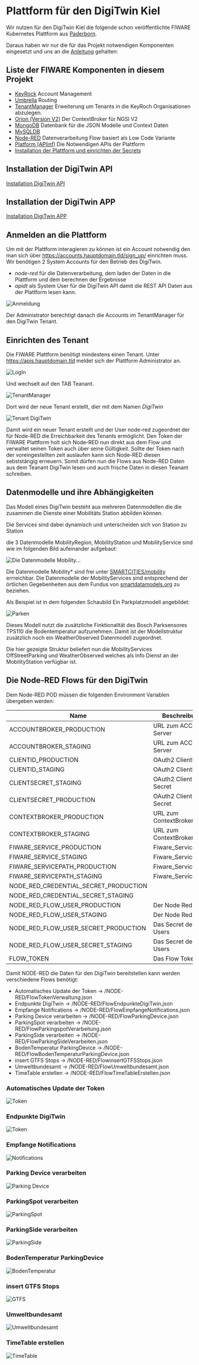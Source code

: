 # Plattform für den DigiTwin Kiel

Wir nutzen für den DigiTwin Kiel die folgende schon veröffentlichte FIWARE Kubernetes Plattform aus [Paderborn](https://gitlab.com/zentrale-open-data-plattform-paderborn/fiware "Zentrale OpenData Plattform").

Daraus haben wir nur die für das Projekt notwendigen Komponenten eingesetzt und uns an die [Anleitung](https://gitlab.com/zentrale-open-data-plattform-paderborn/fiware/documentation "Dokumentation der Zentrale OpenData Plattform") gehalten:

## Liste der FIWARE Komponenten in diesem Projekt

- [KeyRock](https://gitlab.com/zentrale-open-data-plattform-paderborn/fiware/keyrock "Dokumentation Keyrock") Account Management
- [Umbrella](https://gitlab.com/zentrale-open-data-plattform-paderborn/fiware/umbrella "Dokumentation Umbrella") Routing
- [TenantManager](https://gitlab.com/zentrale-open-data-plattform-paderborn/fiware/tenantmanager "Dokumentation TenantManager") Erweiterung um Tenants in die KeyRoch Organisationen abzulegen.
- [Orion (Version V2)](https://gitlab.com/zentrale-open-data-plattform-paderborn/fiware/orion "Dokumentation Orion") Der ContextBroker für NGSI V2
- [MongoDB](https://gitlab.com/zentrale-open-data-plattform-paderborn/fiware/mongo "Dokumentation MongoDB") Datenbank für die JSON Modelle und Context Daten
- [MySQLDB]()
- [Node-RED](https://gitlab.com/zentrale-open-data-plattform-paderborn/fiware/node-red-on-k8s "Dokumentation Node-RED") Datenverarbeitung Flow basiert als Low Code Variante
- [Platform (APIinf)](https://gitlab.com/zentrale-open-data-plattform-paderborn/fiware/platform "Dokumentation Platform") Die Notwendigen APIs der Plattform
- [Installation der Plattform und einrichten der Secrets](https://gitlab.com/zentrale-open-data-plattform-paderborn/fiware/installation/-/tree/master/platform-setup)



## Installation der DigiTwin API

[Installation DigiTwin API](https://github.com/SmartMaaS-Services/DigiTwin_API)

## Installation der DigiTwin APP

[Installation DigiTwin APP](https://github.com/SmartMaaS-Services/DigiTwin_APP)

## Anmelden an die Plattform

Um mit der Plattform interagieren zu können ist ein Account notwendig den man sich über https://accounts.hauptdomain.tld/sign_up/ einrichten muss.
Wir benötigen 2 System Accounts für den Betrieb des DigiTwin.

- *node-red* für die Datenverarbeitung, dem laden der Daten in die Plattform und dem berechnen der Ergebnisse
- *apidt* als System User für die DigiTwin API damit die REST API Daten aus der Plattform lesen kann.

![Anmeldung](/images/SignUp.png)

Der Administrator berechtigt danach die Accounts im TenantManager für den DigiTwin Tenant.

## Einrichten des Tenant

Die FIWARE Plattform benötigt mindestens einen Tenant.
Unter https://apis.hauptdomain.tld meldet sich der Plattform Administrator an.

![LogIn](/images/LogIn.png)

Und wechselt auf den TAB Teanant.

![TenantManager](/images/TenantManager.png)

Dort wird der neue Tenant erstellt, dier mit dem Namen *DigiTwin*

![Tenant DigiTwin](/images/TenantDigiTwin.png)

Damit wird ein neuer Tenant erstellt und der User node-red zugeordnet der für Node-RED die Erreichbarkeit des Tenants ermöglicht.
Den Token der FIWARE Plattform holt sich Node-RED nun direkt aus dem Flow und verwaltet seinen Token auch über seine Gültigkeit.
Sollte der Token nach der voreingestellten zeit auslaufen kann sich Node-RED diesen sebststängig erneuern.
Somit dürfen nun die Flows aus Node-RED Daten aus dem Teanant DigiTwin lesen und auch frische Daten in diesen Teanant schreiben.

## Datenmodelle und ihre Abhängigkeiten

Das Modell eines DigiTwin besteht aus mehreren Datenmodellen die die zusammen die Dienste einer Mobilitäts Station abbilden können.

Die Services sind dabei dynamisch und unterscheiden sich von Station zu Station

die 3 Datenmodelle MobilityRegion, MobilityStation und MobilityService sind wie im folgenden Bild aufeinander aufgebaut:

![Die Datenmodelle Mobility...](/images/MobilityModelle.png)

Die Datenmodelle Mobility\* sind frei unter [SMARTCITIES/mobility](https://github.com/smart-data-models/incubated/tree/master/SMARTCITIES/mobility) errreichbar.
Die Datenmodelle der MobilityServices sind entsprechend der örtlichen Gegebenheiten aus dem Fundus von [smartdatamodels.org](https://smartdatamodels.org/) zu beziehen.

Als Beispiel ist in dem folgenden Schaubild Ein Parkplatzmodell angebildet:

![Parken](/images/parking.png)

Dieses Modell nutzt die zusätzliche Finktionalität des Bosch Parksensores TPS110 die Bodentemperatur aufzunehmen.
Damit ist der Modellstruktur zusätzlich noch ein WeatherObserved Datenmodell zugeordnet.

Die hier gezeigte Struktur beliefert nun die MobilityServices OffStreetParking und WeatherObserved welches als Info Dienst an der MobilityStation verfügbar ist.

## Die Node-RED Flows für den DigiTwin

Dem Node-RED POD müssen die folgenden Environment Variablen übergeben werden:

|Name|Beschreibung|
|--------|--------|
|ACCOUNTBROKER_PRODUCTION|URL zum ACCOUNT Server|
|ACCOUNTBROKER_STAGING|URL zum ACCOUNT Server|
|CLIENTID_PRODUCTION|OAuth2 ClientID|
|CLIENTID_STAGING|OAuth2 ClientID|
|CLIENTSECRET_STAGING|OAuth2 Client Secret|
|CLIENTSECRET_PRODUCTION|OAuth2 Client Secret|
|CONTEXTBROKER_PRODUCTION|URL zum ContextBroker|
|CONTEXTBROKER_STAGING|URL zum ContextBroker|
|FIWARE_SERVICE_PRODUCTION| Fiware_Service|
|FIWARE_SERVICE_STAGING| Fiware_Service|
|FIWARE_SERVICEPATH_PRODUCTION| Fiware_Service_Path|
|FIWARE_SERVICEPATH_STAGING|Fiware_Service_Path|
|NODE_RED_CREDENTIAL_SECRET_PRODUCTION|
|NODE_RED_CREDENTIAL_SECRET_STAGING|
|NODE_RED_FLOW_USER_PRODUCTION|Der Node Red User|
|NODE_RED_FLOW_USER_STAGING|Der Node Red User|
|NODE_RED_FLOW_USER_SECRET_PRODUCTION|Das Secret des Users|
|NODE_RED_FLOW_USER_SECRET_STAGING|Das Secret des Users|
|FLOW_TOKEN|Das Flow Token|



Damit NODE-RED die Daten für den DigiTwin bereitstellen kann werden verschiedene Flows benötigt:

- Automatisches Update der Token -> /NODE-RED/FlowTokenVerwaltung.json
- Endpunkte DigiTwin -> /NODE-RED/FlowEndpunkteDigiTwin.json 
- Empfange Notifications -> /NODE-RED/FlowEmpfangeNotifications.json
- Parking Device verarbeiten -> /NODE-RED/FlowParkingDevice.json
- ParkingSpot verarbeiten -> /NODE-RED/FlowParkingspotVerarbeitung.json
- ParkingSide verarbeiten -> /NODE-RED/FlowParkingSideVerarbeiten.json
- BodenTemperatur ParkingDevice -> /NODE-RED/FlowBodenTemperaturParkingDevice.json
- insert GTFS Stops -> /NODE-RED/FlowinsertGTFSStops.json
- Umweltbundesamt -> /NODE-RED/FlowUmweltbundesamt.json
- TimeTable erstellen -> /NODE-RED/FlowTimeTableErstellen.json

### Automatisches Update der Token

![Token](/images/AutomatischesUpdateToken.png)

### Endpunkte DigiTwin

![Token](/images/EndpunkteDigiTwin.png)

### Empfange Notifications

![Notifications](/images/EmpfangeNotifications.png)

### Parking Device verarbeiten

![Parking Device](/images/ParkingDevice.png)

### ParkingSpot verarbeiten

![ParkingSpot](/images/ParkingSpotVerarbeiten.png)

### ParkingSide verarbeiten

![ParkingSide](/images/AParkingSideVerarbeiten.png)

### BodenTemperatur ParkingDevice

![BodenTemperatur](/images/BodenTemperaturParkingDevice.png)

### insert GTFS Stops

![GTFS](/images/insertGTFSStops.png)

### Umweltbundesamt

![Umweltbundesamt](/images/Umweltbundesamt.png)

### TimeTable erstellen

![TimeTable](/images/TimeTableErstellen.png)

